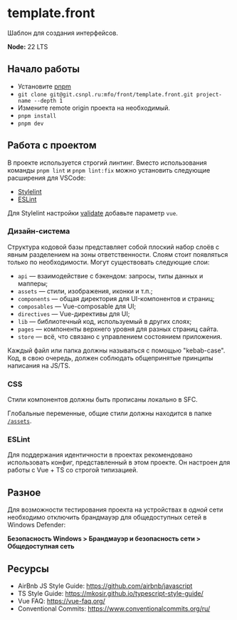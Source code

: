 # template.front

Шаблон для создания интерфейсов.

**Node:** 22 LTS

## Начало работы

* Установите [pnpm](https://pnpm.io/installation)
* `git clone git@git.csnpl.ru:mfo/front/template.front.git project-name --depth 1`
* Измените remote origin проекта на необходимый.
* `pnpm install`
* `pnpm dev`

## Работа с проектом

В проекте используется строгий линтинг.
Вместо использования команды `pnpm lint` и `pnpm lint:fix`
можно установить следующие расширения для VSCode:

* [Stylelint](https://marketplace.visualstudio.com/items/?itemName=stylelint.vscode-stylelint)
* [ESLint](https://marketplace.visualstudio.com/items/?itemName=dbaeumer.vscode-eslint)

Для Stylelint настройки [validate](vscode://settings/stylelint.validate) добавьте параметр `vue`.

### Дизайн-система

Структура кодовой базы представляет собой плоский набор слоёв с явным разделением на зоны ответственности. Слоям стоит появляться только по необходимости. Могут существовать следующие слои:

* `api` — взаимодействие с бэкендом: запросы, типы данных и мапперы;
* `assets` — стили, изображения, иконки и т.п.;
* `components` — общая директория для UI-компонентов и страниц;
* `composables` — Vue-composable для UI;
* `directives` — Vue-директивы для UI;
* `lib` — библиотечный код, используемый в других слоях;
* `pages` — компоненты верхнего уровня для разных страниц сайта.
* `store` — всё, что связано с управлением состоянием приложения.

Каждый файл или папка должны называться с помощью "kebab-case". Код, в свою очередь, должен соблюдать общепринятые принципы написания на JS/TS.

### CSS

Стили компонентов должны быть прописаны локально в SFC.

Глобальные переменные, общие стили должны находится в
папке [`/assets`](src/assets).

### ESLint

Для поддержания идентичности в проектах рекомендовано использовать конфиг,
представленный в этом проекте. Он настроен для работы с Vue + TS со строгой
типизацией.

## Разное

Для возможности тестирования проекта на устройствах в *одной* сети необходимо
отключить брандмауэр для общедоступных сетей в Windows Defender:

**Безопасность Windows > Брандмауэр и безопасность сети > Общедоступная сеть**

## Ресурсы

- AirBnb JS Style Guide: https://github.com/airbnb/javascript
- TS Style Guide: https://mkosir.github.io/typescript-style-guide/
- Vue FAQ: https://vue-faq.org/
- Conventional Commits: https://www.conventionalcommits.org/ru/
